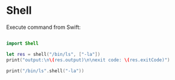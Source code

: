 # Shell

Execute command from Swift:

```swift

import Shell

let res = shell("/bin/ls", ["-la"])
print("output:\n\(res.output)\n\nexit code: \(res.exitCode)")

print("/bin/ls".shell("-la"))

```
